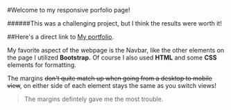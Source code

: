 #Welcome to my responsive porfolio page!

######This was a challenging project, but I think the results were worth it! 

##Here's a direct link to [My portfolio](https://marcymar.github.io/responsiveportfolio/).

My favorite aspect of the webpage is the Navbar, like the other elements on the page I utilized **Bootstrap.**  Of course I also used **HTML** and some **CSS** elements for formatting.  

The margins ~~don't quite match up when going from a desktop to mobile view~~, on either side of each element stays the same as you switch views! 
> The margins defintely gave me the most trouble. 


